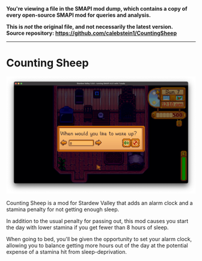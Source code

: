 **You're viewing a file in the SMAPI mod dump, which contains a copy of every open-source SMAPI mod
for queries and analysis.**

**This is _not_ the original file, and not necessarily the latest version.**  
**Source repository: https://github.com/calebstein1/CountingSheep**

----

# Counting Sheep

![screenshot](screenshot.png)

Counting Sheep is a mod for Stardew Valley that adds an alarm clock and a stamina penalty for not getting enough sleep.

In addition to the usual penalty for passing out, this mod causes you start the day with lower stamina if you get fewer than 8 hours of sleep.

When going to bed, you'll be given the opportunity to set your alarm clock, allowing you to balance getting more hours out of the day at the potential expense of a stamina hit from sleep-deprivation.
